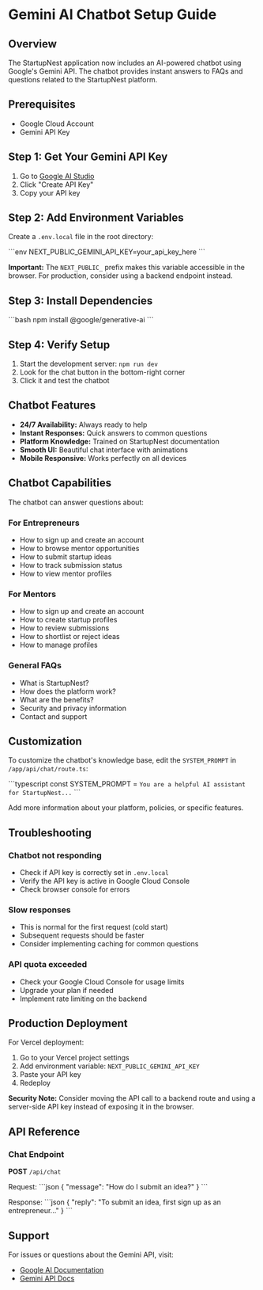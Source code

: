 # Gemini AI Chatbot Setup Guide

## Overview
The StartupNest application now includes an AI-powered chatbot using Google's Gemini API. The chatbot provides instant answers to FAQs and questions related to the StartupNest platform.

## Prerequisites
- Google Cloud Account
- Gemini API Key

## Step 1: Get Your Gemini API Key

1. Go to [Google AI Studio](https://makersuite.google.com/app/apikey)
2. Click "Create API Key"
3. Copy your API key

## Step 2: Add Environment Variables

Create a `.env.local` file in the root directory:

\`\`\`env
NEXT_PUBLIC_GEMINI_API_KEY=your_api_key_here
\`\`\`

**Important:** The `NEXT_PUBLIC_` prefix makes this variable accessible in the browser. For production, consider using a backend endpoint instead.

## Step 3: Install Dependencies

\`\`\`bash
npm install @google/generative-ai
\`\`\`

## Step 4: Verify Setup

1. Start the development server: `npm run dev`
2. Look for the chat button in the bottom-right corner
3. Click it and test the chatbot

## Chatbot Features

- **24/7 Availability:** Always ready to help
- **Instant Responses:** Quick answers to common questions
- **Platform Knowledge:** Trained on StartupNest documentation
- **Smooth UI:** Beautiful chat interface with animations
- **Mobile Responsive:** Works perfectly on all devices

## Chatbot Capabilities

The chatbot can answer questions about:

### For Entrepreneurs
- How to sign up and create an account
- How to browse mentor opportunities
- How to submit startup ideas
- How to track submission status
- How to view mentor profiles

### For Mentors
- How to sign up and create an account
- How to create startup profiles
- How to review submissions
- How to shortlist or reject ideas
- How to manage profiles

### General FAQs
- What is StartupNest?
- How does the platform work?
- What are the benefits?
- Security and privacy information
- Contact and support

## Customization

To customize the chatbot's knowledge base, edit the `SYSTEM_PROMPT` in `/app/api/chat/route.ts`:

\`\`\`typescript
const SYSTEM_PROMPT = `You are a helpful AI assistant for StartupNest...`
\`\`\`

Add more information about your platform, policies, or specific features.

## Troubleshooting

### Chatbot not responding
- Check if API key is correctly set in `.env.local`
- Verify the API key is active in Google Cloud Console
- Check browser console for errors

### Slow responses
- This is normal for the first request (cold start)
- Subsequent requests should be faster
- Consider implementing caching for common questions

### API quota exceeded
- Check your Google Cloud Console for usage limits
- Upgrade your plan if needed
- Implement rate limiting on the backend

## Production Deployment

For Vercel deployment:

1. Go to your Vercel project settings
2. Add environment variable: `NEXT_PUBLIC_GEMINI_API_KEY`
3. Paste your API key
4. Redeploy

**Security Note:** Consider moving the API call to a backend route and using a server-side API key instead of exposing it in the browser.

## API Reference

### Chat Endpoint

**POST** `/api/chat`

Request:
\`\`\`json
{
  "message": "How do I submit an idea?"
}
\`\`\`

Response:
\`\`\`json
{
  "reply": "To submit an idea, first sign up as an entrepreneur..."
}
\`\`\`

## Support

For issues or questions about the Gemini API, visit:
- [Google AI Documentation](https://ai.google.dev/)
- [Gemini API Docs](https://ai.google.dev/docs)
